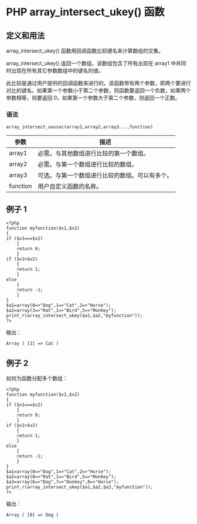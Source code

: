 # PHP array_intersect_ukey() 函数



## 定义和用法

array_intersect_ukey() 函数用回调函数比较键名来计算数组的交集。

array_intersect_ukey() 返回一个数组，该数组包含了所有出现在 array1 中并同时出现在所有其它参数数组中的键名的值。

此比较是通过用户提供的回调函数来进行的。该函数带有两个参数，即两个要进行对比的键名。如果第一个参数小于第二个参数，则函数要返回一个负数，如果两个参数相等，则要返回 0，如果第一个参数大于第二个参数，则返回一个正数。

### 语法

```
array_intersect_uassoc(array1,array2,array3...,function)
```

| 参数 | 描述 |
| --- | --- |
| array1 | 必需。与其他数组进行比较的第一个数组。 |
| array2 | 必需。与第一个数组进行比较的数组。 |
| array3 | 可选。与第一个数组进行比较的数组。可以有多个。 |
| function | 用户自定义函数的名称。 |

## 例子 1

```
<?php
function myfunction($v1,$v2) 
{
if ($v1===$v2)
	{
	return 0;
	}
if ($v1>$v2)
	{
	return 1;
	}
else
	{
	return -1;
	}
}
$a1=array(0=>"Dog",1=>"Cat",2=>"Horse");
$a2=array(3=>"Rat",1=>"Bird",5=>"Monkey");
print_r(array_intersect_ukey($a1,$a2,"myfunction"));
?>
```

输出：

```
Array ( [1] => Cat )
```

## 例子 2

如何为函数分配多个数组：

```
<?php
function myfunction($v1,$v2) 
{
if ($v1===$v2)
	{
	return 0;
	}
if ($v1>$v2)
	{
	return 1;
	}
else
	{
	return -1;
	}
}
$a1=array(0=>"Dog",1=>"Cat",2=>"Horse");
$a2=array(0=>"Rat",1=>"Bird",5=>"Monkey");
$a3=array(6=>"Dog",7=>"Donkey",0=>"Horse");
print_r(array_intersect_ukey($a1,$a2,$a3,"myfunction"));
?>
```

输出：

```
Array ( [0] => Dog )
```



